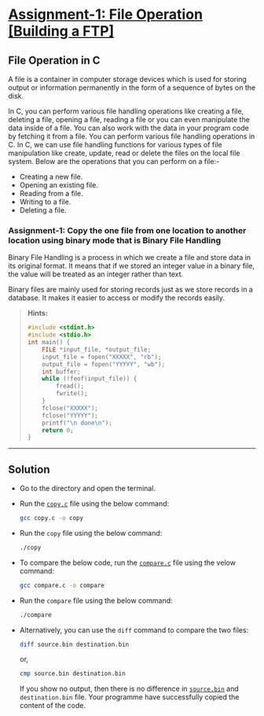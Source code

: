 # [Assignment-1: File Operation [Building a FTP]][def1]

## File Operation in C

A file is a container in computer storage devices which is used for storing output or information permanently in the form of a sequence of bytes on the disk.

In C, you can perform various file handling operations like creating a file, deleting a file, opening a file, reading a file or you can even manipulate the data inside of a file. You can also work with the data in your program code by fetching it from a file. You can perform various file handling operations in C. In C, we can use file handling functions for various types of file manipulation like create, update, read or delete the files on the local file system. Below are the operations that you can perform on a file:-

- Creating a new file.
- Opening an existing file.
- Reading from a file.
- Writing to a file.
- Deleting a file.

### Assignment-1: Copy the one file from one location to another location using binary mode that is Binary File Handling

Binary File Handling is a process in which we create a file and store data in its original format. It means that if we stored an integer value in a binary file, the value will be treated as an integer rather than text.

Binary files are mainly used for storing records just as we store records in a database. It makes it easier to access or modify the records easily.

> **Hints:**
>
> ```c
> #include <stdint.h>
> #include <stdio.h>
> int main() {
>     FILE *input_file, *output_file;
>     input_file = fopen("XXXXX", "rb");
>     output_file = fopen("YYYYY", "wb");
>     int buffer;
>     while (!feof(input_file)) {
>         fread();
>         fwrite();
>     }
>     fclose("XXXXX");
>     fclose("YYYYY");
>     printf("\n done\n");
>     return 0;
> }
> ```

---

## Solution

- Go to the directory and open the terminal.

- Run the [`copy.c`][def2] file using the below command:

  ```bash
  gcc copy.c -o copy
  ```

- Run the `copy` file using the below command:

  ```bash
  ./copy
  ```

- To compare the below code, run the [`compare.c`][def3] file using the velow command:

  ```bash
  gcc compare.c -o compare
  ```

- Run the `compare` file using the below command:

  ```bash
  ./compare
  ```

- Alternatively, you can use the `diff` command to compare the two files:

  ```bash
  diff source.bin destination.bin
  ```

  or,

  ```bash
  cmp source.bin destination.bin
  ```

  If you show no output, then there is no difference in [`source.bin`][def4] and `destination.bin` file. Your programme have successfully copied the content of the code.

[def1]: https://sites.google.com/view/sscomputernetworks/assignments/2024-25/assignment-1
[def2]: ./copy.c
[def3]: ./compare.c
[def4]: ./source.bin
